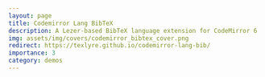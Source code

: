 ```yaml
---
layout: page
title: Codemirror Lang BibTeX
description: A Lezer-based BibTeX language extension for CodeMirror 6
img: assets/img/covers/codemirror_bibtex_cover.png
redirect: https://texlyre.github.io/codemirror-lang-bib/
importance: 3
category: demos
---
```

